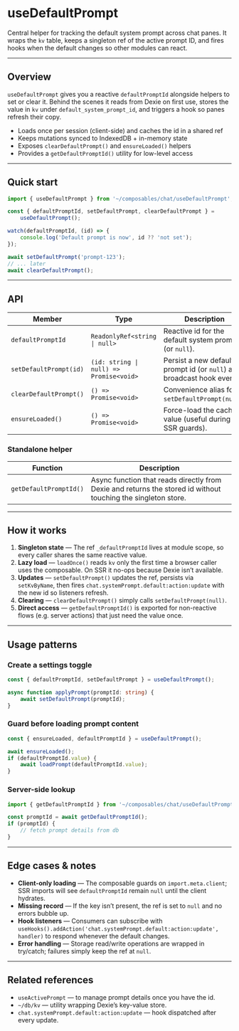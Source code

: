 # useDefaultPrompt

Central helper for tracking the default system prompt across chat panes. It wraps the `kv` table, keeps a singleton ref of the active prompt ID, and fires hooks when the default changes so other modules can react.

---

## Overview

`useDefaultPrompt` gives you a reactive `defaultPromptId` alongside helpers to set or clear it. Behind the scenes it reads from Dexie on first use, stores the value in `kv` under `default_system_prompt_id`, and triggers a hook so panes refresh their copy.

-   Loads once per session (client-side) and caches the id in a shared ref
-   Keeps mutations synced to IndexedDB + in-memory state
-   Exposes `clearDefaultPrompt()` and `ensureLoaded()` helpers
-   Provides a `getDefaultPromptId()` utility for low-level access

---

## Quick start

```ts
import { useDefaultPrompt } from '~/composables/chat/useDefaultPrompt';

const { defaultPromptId, setDefaultPrompt, clearDefaultPrompt } =
    useDefaultPrompt();

watch(defaultPromptId, (id) => {
    console.log('Default prompt is now', id ?? 'not set');
});

await setDefaultPrompt('prompt-123');
// ... later
await clearDefaultPrompt();
```

---

## API

| Member                 | Type                                    | Description                                                           |
| ---------------------- | --------------------------------------- | --------------------------------------------------------------------- |
| `defaultPromptId`      | `ReadonlyRef<string \| null>`           | Reactive id for the default system prompt (or `null`).                |
| `setDefaultPrompt(id)` | `(id: string \| null) => Promise<void>` | Persist a new default prompt id (or `null`) and broadcast hook event. |
| `clearDefaultPrompt()` | `() => Promise<void>`                   | Convenience alias for `setDefaultPrompt(null)`.                       |
| `ensureLoaded()`       | `() => Promise<void>`                   | Force-load the cached value (useful during SSR guards).               |

### Standalone helper

| Function               | Description                                                                                                   |
| ---------------------- | ------------------------------------------------------------------------------------------------------------- |
| `getDefaultPromptId()` | Async function that reads directly from Dexie and returns the stored id without touching the singleton store. |

---

## How it works

1. **Singleton state** — The ref `_defaultPromptId` lives at module scope, so every caller shares the same reactive value.
2. **Lazy load** — `loadOnce()` reads `kv` only the first time a browser caller uses the composable. On SSR it no-ops because Dexie isn’t available.
3. **Updates** — `setDefaultPrompt()` updates the ref, persists via `setKvByName`, then fires `chat.systemPrompt.default:action:update` with the new id so listeners refresh.
4. **Clearing** — `clearDefaultPrompt()` simply calls `setDefaultPrompt(null)`.
5. **Direct access** — `getDefaultPromptId()` is exported for non-reactive flows (e.g. server actions) that just need the value once.

---

## Usage patterns

### Create a settings toggle

```ts
const { defaultPromptId, setDefaultPrompt } = useDefaultPrompt();

async function applyPrompt(promptId: string) {
    await setDefaultPrompt(promptId);
}
```

### Guard before loading prompt content

```ts
const { ensureLoaded, defaultPromptId } = useDefaultPrompt();

await ensureLoaded();
if (defaultPromptId.value) {
    await loadPrompt(defaultPromptId.value);
}
```

### Server-side lookup

```ts
import { getDefaultPromptId } from '~/composables/chat/useDefaultPrompt';

const promptId = await getDefaultPromptId();
if (promptId) {
    // fetch prompt details from db
}
```

---

## Edge cases & notes

-   **Client-only loading** — The composable guards on `import.meta.client`; SSR imports will see `defaultPromptId` remain `null` until the client hydrates.
-   **Missing record** — If the key isn’t present, the ref is set to `null` and no errors bubble up.
-   **Hook listeners** — Consumers can subscribe with `useHooks().addAction('chat.systemPrompt.default:action:update', handler)` to respond whenever the default changes.
-   **Error handling** — Storage read/write operations are wrapped in try/catch; failures simply keep the ref at `null`.

---

## Related references

-   `useActivePrompt` — to manage prompt details once you have the id.
-   `~/db/kv` — utility wrapping Dexie’s key-value store.
-   `chat.systemPrompt.default:action:update` — hook dispatched after every update.
